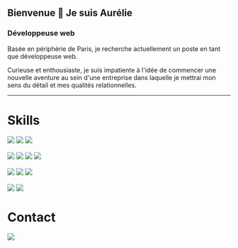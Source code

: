 ## Bienvenue 👋 Je suis Aurélie 

### Développeuse web

Basée en périphérie de Paris, je recherche actuellement un poste en tant que développeuse web.

Curieuse et enthousiaste, je suis impatiente à l'idée de commencer une nouvelle aventure au sein d'une entreprise dans laquelle je mettrai mon sens du détail et mes qualités relationnelles.

------------
# Skills
<div display='flex'>
	<img src='https://img.shields.io/badge/HTML5-E34F26?style=for-the-badge&logo=html5&logoColor=white' />
	<img src='https://img.shields.io/badge/CSS3-1572B6?style=for-the-badge&logo=css3&logoColor=white' />
	<img src='https://img.shields.io/badge/Sass-CC6699?style=for-the-badge&logo=sass&logoColor=white' /><br/><br/>
	<img src='https://img.shields.io/badge/JavaScript-323330?style=for-the-badge&logo=javascript&logoColor=F7DF1E' />
	<img src='https://img.shields.io/badge/Node.js-339933?style=for-the-badge&logo=nodedotjs&logoColor=white' />
	<img src='https://img.shields.io/badge/Express.js-000000?style=for-the-badge&logo=express&logoColor=white' />
  <img src='https://img.shields.io/badge/React-20232A?style=for-the-badge&logo=react&logoColor=61DAFB' /
</div>
<br/><br/>
  <img src='https://img.shields.io/badge/MongoDB-4EA94B?style=for-the-badge&logo=mongodb&logoColor=white' />
	<img src='https://img.shields.io/badge/MySQL-005C84?style=for-the-badge&logo=mysql&logoColor=white' />
	<img src='https://img.shields.io/badge/PhpMyAdmin-316192?style=for-the-badge&logo=phpmyadmin&logoColor=white' />
<br/><br/>
  <img src='https://img.shields.io/badge/Wordpress-52B0E7?style=for-the-badge&logo=Wordpress&logoColor=white'/> 
  <img src='https://img.shields.io/badge/Seo-52B0E7?style=for-the-badge&logo=Seo&logoColor=white'/> 

# Contact
<div>
	<a href='https://www.linkedin.com/in/aur%C3%A9lie-menin/'><img src='https://img.shields.io/badge/LinkedIn-0077B5?style=for-the-badge&logo=linkedin&logoColor=white'/></a>
</div>
